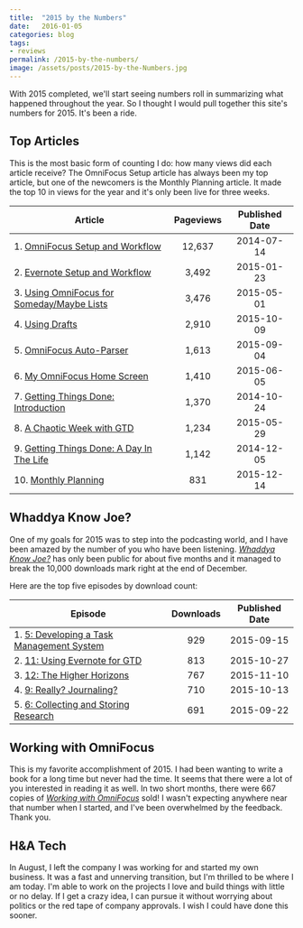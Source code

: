 ```yaml
---
title:  "2015 by the Numbers"
date:   2016-01-05
categories: blog
tags:
- reviews
permalink: /2015-by-the-numbers/
image: /assets/posts/2015-by-the-Numbers.jpg
---
```


With 2015 completed, we'll start seeing numbers roll in summarizing what happened throughout the year. So I thought I would pull together this site's numbers for 2015. It's been a ride. 
<!--more-->

## Top Articles

This is the most basic form of counting I do: how many views did each article receive? The OmniFocus Setup article has always been my top article, but one of the newcomers is the Monthly Planning article. It made the top 10 in views for the year and it's only been live for three weeks. 

| Article | Pageviews | Published Date |
|----------| :-----: | :-----: |
| 1. [OmniFocus Setup and Workflow](http://joebuhlig.com/omnifocus-setup-workflow/) | 12,637 | 2014-07-14 |
| 2. [Evernote Setup and Workflow](http://joebuhlig.com/evernote-setup-workflow/) | 3,492 | 2015-01-23 |
| 3. [Using OmniFocus for Someday/Maybe Lists](http://joebuhlig.com/using-omnifocus-for-somedaymaybe-lists/) | 3,476 | 2015-05-01 |
| 4. [Using Drafts](http://joebuhlig.com/using-drafts/) | 2,910 | 2015-10-09 |
| 5. [OmniFocus Auto-Parser](http://joebuhlig.com/omnifocus-auto-parser/) | 1,613 | 2015-09-04 | 
| 6. [My OmniFocus Home Screen](http://joebuhlig.com/my-omnifocus-home-screen/) | 1,410 | 2015-06-05 |
| 7. [Getting Things Done: Introduction](http://joebuhlig.com/getting-things-done-introduction/) | 1,370 | 2014-10-24 |
| 8. [A Chaotic Week with GTD](http://joebuhlig.com/a-chaotic-week-with-gtd/) | 1,234 | 2015-05-29 |
| 9. [Getting Things Done: A Day In The Life](http://joebuhlig.com/getting-things-done-day-life/) | 1,142 | 2014-12-05 |
| 10. [Monthly Planning](http://joebuhlig.com/monthly-planning/) | 831 | 2015-12-14 |

## Whaddya Know Joe?

One of my goals for 2015 was to step into the podcasting world, and I have been amazed by the number of you who have been listening. [_Whaddya Know Joe?_](http://joebuhlig.com/whaddyaknowjoe/) has only been public for about five months and it managed to break the 10,000 downloads mark right at the end of December.

Here are the top five episodes by download count:

| Episode | Downloads | Published Date |
|----------| :-----: | :-----: |
| 1. [5: Developing a Task Management System](http://joebuhlig.com/5/) | 929 | 2015-09-15 |
| 2. [11: Using Evernote for GTD](http://joebuhlig.com/11/) | 813 | 2015-10-27 |
| 3. [12: The Higher Horizons](http://joebuhlig.com/12/) | 767 | 2015-11-10 |
| 4. [9: Really? Journaling?](http://joebuhlig.com/9/) | 710 | 2015-10-13 |
| 5. [6: Collecting and Storing Research](http://joebuhlig.com/6/) | 691 | 2015-09-22 |

## Working with OmniFocus

This is my favorite accomplishment of 2015. I had been wanting to write a book for a long time but never had the time. It seems that there were a lot of you interested in reading it as well. In two short months, there were 667 copies of [_Working with OmniFocus_](https://tools.joebuhlig.com/working-with-omnifocus/) sold! I wasn't expecting anywhere near that number when I started, and I've been overwhelmed by the feedback. Thank you.

## H&A Tech

In August, I left the company I was working for and started my own business. It was a fast and unnerving transition, but I'm thrilled to be where I am today. I'm able to work on the projects I love and build things with little or no delay. If I get a crazy idea, I can pursue it without worrying about politics or the red tape of company approvals. I wish I could have done this sooner.